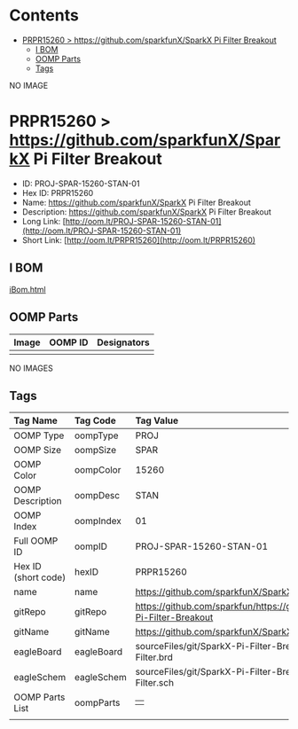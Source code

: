 



Contents
========

* [PRPR15260 > https://github.com/sparkfunX/SparkX Pi Filter Breakout](#prpr15260--httpsgithubcomsparkfunxsparkx-pi-filter-breakout)
	* [I BOM](#i-bom)
	* [OOMP Parts](#oomp-parts)
	* [Tags](#tags)
  
NO IMAGE  
# PRPR15260 > https://github.com/sparkfunX/SparkX Pi Filter Breakout

- ID: PROJ-SPAR-15260-STAN-01
- Hex ID: PRPR15260
- Name: https://github.com/sparkfunX/SparkX Pi Filter Breakout
- Description: https://github.com/sparkfunX/SparkX Pi Filter Breakout
- Long Link: [http://oom.lt/PROJ-SPAR-15260-STAN-01](http://oom.lt/PROJ-SPAR-15260-STAN-01)
- Short Link: [http://oom.lt/PRPR15260](http://oom.lt/PRPR15260)

## I BOM
  
[iBom.html](https://htmlpreview.github.io/?https://github.com/oomlout/oomlout_OOMP_projects_V2/blob/main/PROJ/SPAR/15260/STAN/01/ibom.html)
## OOMP Parts
  

|Image|OOMP ID|Designators|
| :--- | :--- | :--- |
||||
  
NO IMAGES  
## Tags
  

|Tag Name|Tag Code|Tag Value|
| :--- | :--- | :--- |
|OOMP Type|oompType|PROJ|
|OOMP Size|oompSize|SPAR|
|OOMP Color|oompColor|15260|
|OOMP Description|oompDesc|STAN|
|OOMP Index|oompIndex|01|
|Full OOMP ID|oompID|PROJ-SPAR-15260-STAN-01|
|Hex ID (short code)|hexID|PRPR15260|
|name|name|https://github.com/sparkfunX/SparkX Pi Filter Breakout|
|gitRepo|gitRepo|https://github.com/sparkfun/https://github.com/sparkfunX/SparkX-Pi-Filter-Breakout|
|gitName|gitName|https://github.com/sparkfunX/SparkX-Pi-Filter-Breakout|
|eagleBoard|eagleBoard|sourceFiles/git/SparkX-Pi-Filter-Breakout/Hardware/SparkX-Pi-Filter.brd|
|eagleSchem|eagleSchem|sourceFiles/git/SparkX-Pi-Filter-Breakout/Hardware/SparkX-Pi-Filter.sch|
|OOMP Parts List|oompParts|<table><tr><td></td></tr></table>|
||||
